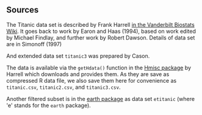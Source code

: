 
## Sources

The Titanic data set is described by Frank Harrell [in the Vanderbilt Biostats
Wiki](http://biostat.mc.vanderbilt.edu/twiki/pub/Main/DataSets/titanic.html).  It goes
back to work by Earon and Haas (1994), based on work edited by Michael Findlay, and
further work by Robert Dawson.  Details of data set are in Simonoff (1997)

And extended data set `titanic3` was prepared by Cason.

The data is available via the `getHdata()` function in the [Hmisc
package](https://cran.r-project.org/package=Hmisc) by Harrell which downloads and provides
them.  As they are save as compressed R data file, we also save them here for convenience
as `titanic.csv`, `titanic2.csv`, and `titanic3.csv`.

Another filtered subset is in the [earth
package](https://cran.r-project.org/package=earth) as data set `etitanic` (where 'e'
stands for the `earth` package).

